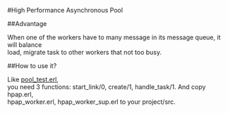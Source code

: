 #High Performance Asynchronous Pool

##Advantage

When one of the workers have to many message in its message queue, it will balance  
load, migrate task to other workers that not too busy.

##How to use it?

Like [pool_test.erl](https://github.com/wudixiaotie/hpap/blob/master/src/pool_test.erl),  
you need 3 functions: start_link/0, create/1, handle_task/1. And copy hpap.erl,  
hpap_worker.erl, hpap_worker_sup.erl to your project/src.